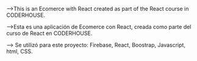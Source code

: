 -->This is an Ecomerce with React created as part of the React course in CODERHOUSE. 

-->Esta es una aplicación de Ecomerce con React, creada como parte del curso de React en CODERHOUSE.

--> Se utilizó para este proyecto: Firebase, React, Boostrap, Javascript, html, CSS.